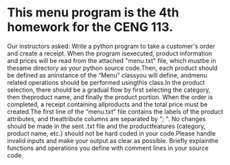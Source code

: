 # This menu program is the 4th homework for the CENG 113.
Our instructors asked:
Write a python program to take a customer's order and create a receipt. When the program isexecuted, product information and prices will be read from the attached "menu.txt" file, which mustbe in thesame directory as your python source code.Then, each product should be defined as aninstance of the “Menu” classyou will define, andmenu related operations should be performed usingthis class.In the product selection, there should be a gradual flow by first selecting the category, then theproduct name, and finally the product portion. When the order is completed, a receipt containing allproducts and the total price must be created.The first line of the “menu.txt” file contains the labels of the product attributes, and theattribute columns are separated by "; ". No changes should be made in the sent .txt file and the productfeatures (category, product name, etc.) should not be hard coded in your code.Please handle invalid inputs and make your output as clear as possible. Briefly explainthe functions and operations you define with comment lines in your source code.
